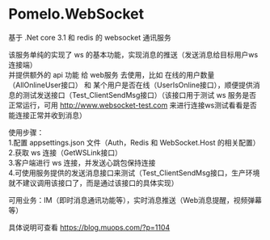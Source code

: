 # Pomelo.WebSocket
基于 .Net core 3.1 和 redis 的 websocket 通讯服务

该服务单纯的实现了 ws 的基本功能，实现消息的推送（发送消息给目标用户ws连接端）<br/>
并提供额外的 api 功能 给 web服务 去使用，比如 在线的用户数量（AllOnlineUser接口） 和 某个用户是否在线（UserIsOnline接口），顺便提供消息的测试发送接口（Test_ClientSendMsg接口）（该接口用于测试 ws 服务是否正常运行，可用 http://www.websocket-test.com 来进行连接ws测试看看是否能连接正常并收到消息）

使用步骤：<br/>
1.配置 appsettings.json 文件（Auth，Redis 和 WebSocket.Host 的相关配置）<br/>
2.获取 ws 连接（GetWSLink接口）<br/>
3.客户端进行 ws 连接，并发送心跳包保持连接<br/>
4.可使用服务提供的发送消息接口来测试（Test_ClientSendMsg接口，生产环境就不建议调用该接口了，而是通过该接口的具体实现）

可用业务：IM（即时消息通讯功能等），实时消息推送（Web消息提醒，视频弹幕等）

具体说明可查看 https://blog.muops.com/?p=1104

